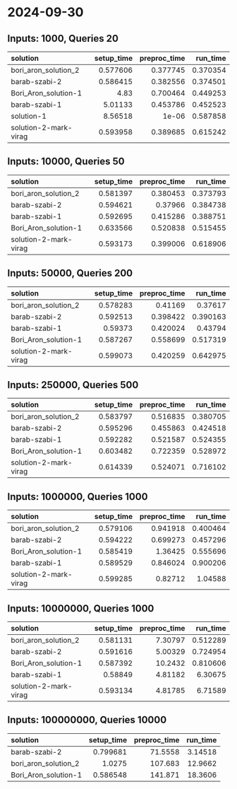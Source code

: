 # 2024-09-30

## Inputs: 1000, Queries 20

| solution              |   setup_time |   preproc_time |   run_time |
|:----------------------|-------------:|---------------:|-----------:|
| bori_aron_solution_2  |     0.577606 |       0.377745 |   0.370354 |
| barab-szabi-2         |     0.586415 |       0.382556 |   0.374501 |
| Bori_Aron_solution-1  |     4.83     |       0.700464 |   0.449253 |
| barab-szabi-1         |     5.01133  |       0.453786 |   0.452523 |
| solution-1            |     8.56518  |       1e-06    |   0.587858 |
| solution-2-mark-virag |     0.593958 |       0.389685 |   0.615242 |

## Inputs: 10000, Queries 50

| solution              |   setup_time |   preproc_time |   run_time |
|:----------------------|-------------:|---------------:|-----------:|
| bori_aron_solution_2  |     0.581397 |       0.380453 |   0.373793 |
| barab-szabi-2         |     0.594621 |       0.37966  |   0.384738 |
| barab-szabi-1         |     0.592695 |       0.415286 |   0.388751 |
| Bori_Aron_solution-1  |     0.633566 |       0.520838 |   0.515455 |
| solution-2-mark-virag |     0.593173 |       0.399006 |   0.618906 |

## Inputs: 50000, Queries 200

| solution              |   setup_time |   preproc_time |   run_time |
|:----------------------|-------------:|---------------:|-----------:|
| bori_aron_solution_2  |     0.578283 |       0.41169  |   0.37617  |
| barab-szabi-2         |     0.592513 |       0.398422 |   0.390163 |
| barab-szabi-1         |     0.59373  |       0.420024 |   0.43794  |
| Bori_Aron_solution-1  |     0.587267 |       0.558699 |   0.517319 |
| solution-2-mark-virag |     0.599073 |       0.420259 |   0.642975 |

## Inputs: 250000, Queries 500

| solution              |   setup_time |   preproc_time |   run_time |
|:----------------------|-------------:|---------------:|-----------:|
| bori_aron_solution_2  |     0.583797 |       0.516835 |   0.380705 |
| barab-szabi-2         |     0.595296 |       0.455863 |   0.424518 |
| barab-szabi-1         |     0.592282 |       0.521587 |   0.524355 |
| Bori_Aron_solution-1  |     0.603482 |       0.722359 |   0.528972 |
| solution-2-mark-virag |     0.614339 |       0.524071 |   0.716102 |

## Inputs: 1000000, Queries 1000

| solution              |   setup_time |   preproc_time |   run_time |
|:----------------------|-------------:|---------------:|-----------:|
| bori_aron_solution_2  |     0.579106 |       0.941918 |   0.400464 |
| barab-szabi-2         |     0.594222 |       0.699273 |   0.457296 |
| Bori_Aron_solution-1  |     0.585419 |       1.36425  |   0.555696 |
| barab-szabi-1         |     0.589529 |       0.846024 |   0.900206 |
| solution-2-mark-virag |     0.599285 |       0.82712  |   1.04588  |

## Inputs: 10000000, Queries 1000

| solution              |   setup_time |   preproc_time |   run_time |
|:----------------------|-------------:|---------------:|-----------:|
| bori_aron_solution_2  |     0.581131 |        7.30797 |   0.512289 |
| barab-szabi-2         |     0.591616 |        5.00329 |   0.724954 |
| Bori_Aron_solution-1  |     0.587392 |       10.2432  |   0.810606 |
| barab-szabi-1         |     0.58849  |        4.81182 |   6.30675  |
| solution-2-mark-virag |     0.593134 |        4.81785 |   6.71589  |

## Inputs: 100000000, Queries 10000

| solution             |   setup_time |   preproc_time |   run_time |
|:---------------------|-------------:|---------------:|-----------:|
| barab-szabi-2        |     0.799681 |        71.5558 |    3.14518 |
| bori_aron_solution_2 |     1.0275   |       107.683  |   12.9662  |
| Bori_Aron_solution-1 |     0.586548 |       141.871  |   18.3606  |